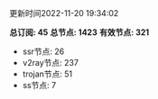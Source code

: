 更新时间2022-11-20 19:34:02

**总订阅: 45**
**总节点: 1423**
**有效节点: 321**
- ssr节点: 26
- v2ray节点: 237
- trojan节点: 51
- ss节点: 7
